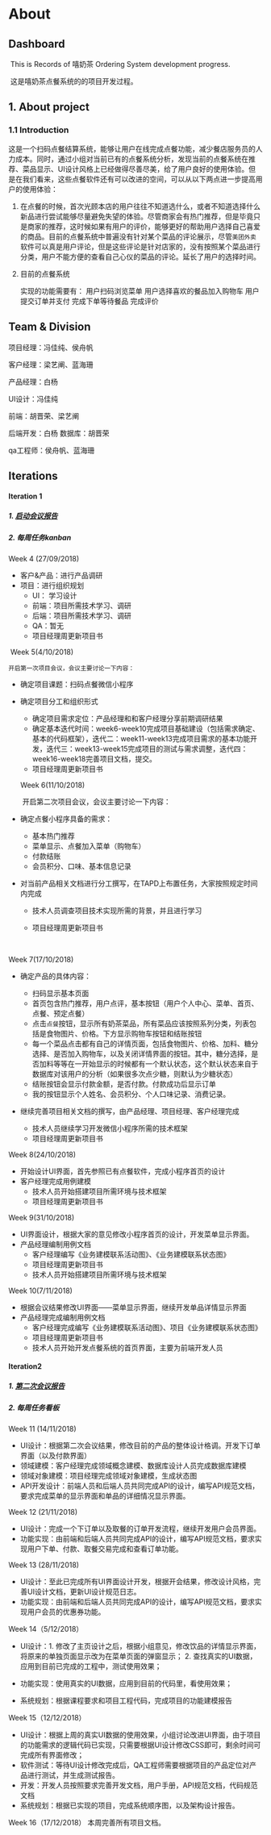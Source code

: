 
# About


## Dashboard

​	This is Records of 嘻奶茶 Ordering System development progress.

​	这是嘻奶茶点餐系统的的项目开发过程。


## 1. About project

### 1.1 Introduction
​	这是一个扫码点餐结算系统，能够让用户在线完成点餐功能，减少餐店服务员的人力成本。同时，通过小组对当前已有的点餐系统分析，发现当前的点餐系统在推荐、菜品显示、UI设计风格上已经做得尽善尽美，给了用户良好的使用体验。但是在我们看来，这些点餐软件还有可以改进的空间，可以从以下两点进一步提高用户的使用体验：
1. 在点餐的时候，首次光顾本店的用户往往不知道选什么，或者不知道选择什么新品进行尝试能够尽量避免失望的体验。尽管商家会有热门推荐，但是毕竟只是商家的推荐，这时候如果有用户的评价，能够更好的帮助用户选择自己喜爱的商品。目前的点餐系统中普遍没有针对某个菜品的评论展示，尽管`美团外卖`软件可以真是用户评论，但是这些评论是针对店家的，没有按照某个菜品进行分类，用户不能方便的查看自己心仪的菜品的评论。延长了用户的选择时间。

2. 目前的点餐系统

   实现的功能需要有：
   用户扫码浏览菜单
   用户选择喜欢的餐品加入购物车
   用户提交订单并支付
   完成下单等待餐品
   完成评价

## Team & Division

项目经理：冯佳纯、侯舟帆

客户经理：梁艺阐、蓝海珊

产品经理：白杨

UI设计：冯佳纯

前端：胡晋荣、梁艺阐

后端开发：白杨 数据库：胡晋荣

qa工程师：侯舟帆、蓝海珊





## 


## Iterations

#### Iteration 1

##### 1.  [启动会议报告](https://github.com/2018SystemAnalysis/Wechat-Odering-System/blob/master/meeting_records/Inception.md)

##### 2. 每周任务kanban
  Week 4 (27/09/2018)

- 客户&产品：进行产品调研
- 项目：进行组织规划
    - UI： 学习设计
    - 前端：项目所需技术学习、调研
    - 后端：项目所需技术学习、调研
    - QA：暂无
    - 项目经理周更新项目书




​    Week 5(4/10/2018)

  	开启第一次项目会议，会议主要讨论一下内容：

* 确定项目课题：扫码点餐微信小程序
* 确定项目分工和组织形式
    * 确定项目需求定位：产品经理和和客户经理分享前期调研结果
    * 确定基本迭代时间：week6-week10完成项目基础建设（包括需求确定、基本的代码框架），迭代二：week11-week13完成项目需求的基本功能开发，迭代三：week13-week15完成项目的测试与需求调整，迭代四：week16-week18完善项目文档，提交。
    * 项目经理周更新项目书




   Week 6(11/10/2018)

  ​	开启第二次项目会议，会议主要讨论一下内容：

*   确定点餐小程序具备的需求：

    * 基本热门推荐
    * 菜单显示、点餐加入菜单（购物车）
    * 付款结账
    * 会员积分、口味、基本信息记录

*   对当前产品相关文档进行分工撰写，在TAPD上布置任务，大家按照规定时间内完成

    * 技术人员调查项目技术实现所需的背景，并且进行学习

    * 项目经理周更新项目书

      ​


  Week 7(17/10/2018)

*   确定产品的具体内容：
    * 扫码显示基本页面
    * 首页包含热门推荐，用户点评，基本按钮（用户个人中心、菜单、首页、点餐、预定点餐）
    * 点击`点餐`按钮，显示所有奶茶菜品，所有菜品应该按照系列分类，列表包括是食物图片、价格。下方显示购物车按钮和结账按钮
    * 每一个菜品点击都有自己的详情页面，包括食物图片、价格、加料、糖分选择、是否加入购物车，以及关闭详情界面的按钮。其中，糖分选择，是否加料等等在一开始显示的时候都有一个默认状态，这个默认状态来自于数据库对该用户的分析（如果很多次点少糖，则默认为少糖状态）
    * 结账按钮会显示付款金额，是否付款。付款成功后显示订单
    * 我的按钮显示个人姓名、会员积分、个人口味记录、消费记录。

*   继续完善项目相关文档的撰写，由产品经理、项目经理、客户经理完成
    * 技术人员继续学习开发微信小程序所需的技术框架
    * 项目经理周更新项目书




  Week 8(24/10/2018)

* 开始设计UI界面，首先参照已有点餐软件，完成小程序首页的设计
* 客户经理完成用例建模
    * 技术人员开始搭建项目所需环境与技术框架
    * 项目经理周更新项目书




Week 9(31/10/2018)

* UI界面设计，根据大家的意见修改小程序首页的设计，开发菜单显示界面。
* 产品经理编制用例文档
    * 客户经理编写《业务建模联系活动图》、《业务建模联系状态图》
    * 项目经理周更新项目书
    * 技术人员开始搭建项目所需环境与技术框架


 

Week 10(7/11/2018)

* 根据会议结果修改UI界面——菜单显示界面，继续开发单品详情显示界面
* 产品经理完成编制用例文档
    * 客户经理完成编写《业务建模联系活动图》、项目《业务建模联系状态图》
    * 项目经理周更新项目书
    * 技术人员开始开发点餐系统的首页界面，主要为前端开发人员




#### Iteration2

##### 1. [第二次会议报告](https://github.com/2018SystemAnalysis/Wechat-Odering-System/tree/master/meeting_records/Inception2.md)

##### 2. 每周任务看板

Week 11 (14/11/2018)

* UI设计：根据第二次会议结果，修改目前的产品的整体设计格调。开发下订单界面（以及付款界面）
* 领域建模：客户经理完成领域概念建模、数据库设计人员完成数据库建模
* 领域对象建模：项目经理完成领域对象建模，生成状态图
* API开发设计：前端人员和后端人员共同完成API的设计，编写API规范文档，要求完成菜单的显示界面和单品的详细情况显示界面。



Week 12 (21/11/2018)
* UI设计：完成一个下订单以及取餐的订单开发流程，继续开发用户会员界面。
* 功能实现：由前端和后端人员共同完成API的设计，编写API规范文档，要求实现用户下单、付款、取餐交易完成和查看订单功能。

Week 13 (28/11/2018)
* UI设计：至此已完成所有UI界面设计开发，根据开会结果，修改设计风格，完善UI设计文档，更新UI设计规范日志。
* 功能实现：由前端和后端人员共同完成API的设计，编写API规范文档，要求实现用户会员的优惠券功能。


Week 14（5/12/2018）
* UI设计：1. 修改了主页设计之后，根据小组意见，修改饮品的详情显示界面，将原来的单独页面显示改为在菜单页面的弹窗显示；
         2. 查找真实的UI数据，应用到目前已完成的工程中，测试使用效果；
         
* 功能实现：使用真实的UI数据，应用到目前的代码里，看使用效果；
* 系统规划：根据课程要求和项目工程代码，完成项目的功能建模报告



Week 15（12/12/2018）
* UI设计：根据上周的真实UI数据的使用效果，小组讨论改进UI界面，由于项目的功能需求的逻辑代码已实现，只需要根据UI设计修改CSS即可，剩余时间可完成所有界面修改；
* 软件测试：等待UI设计修改完成后，QA工程师需要根据项目的产品定位对产品进行测试，并生成测试报告。
* 开发：开发人员按照要求完善开发文档，用户手册，API规范文档，代码规范文档
* 系统规划：根据已实现的项目，完成系统顺序图，以及架构设计报告。

Week 16（17/12/2018）
本周完善所有项目文档。
